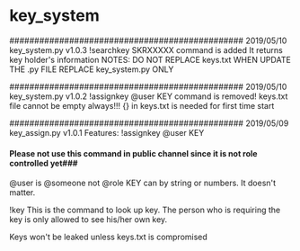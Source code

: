 # key_system
###############################################
2019/05/10  key_system.py v1.0.3
!searchkey SKRXXXXX command is added
It returns key holder's information
NOTES: DO NOT REPLACE keys.txt WHEN UPDATE THE .py FILE
REPLACE key_system.py ONLY

###############################################
2019/05/10  key_system.py v1.0.2
!assignkey @user KEY command is removed!
keys.txt file cannot be empty always!!! 
{} in keys.txt is needed for first time start

###############################################
2019/05/09  key_assign.py v1.0.1
Features:
!assignkey @user KEY  
#### Please not use this command in public channel since it is not role controlled yet###
@user is @someone not @role
KEY can by string or numbers. It doesn't matter.

!key
This is the command to look up key.
The person who is requiring the key is only allowed to see his/her own key.


Keys won't be leaked unless keys.txt is compromised
